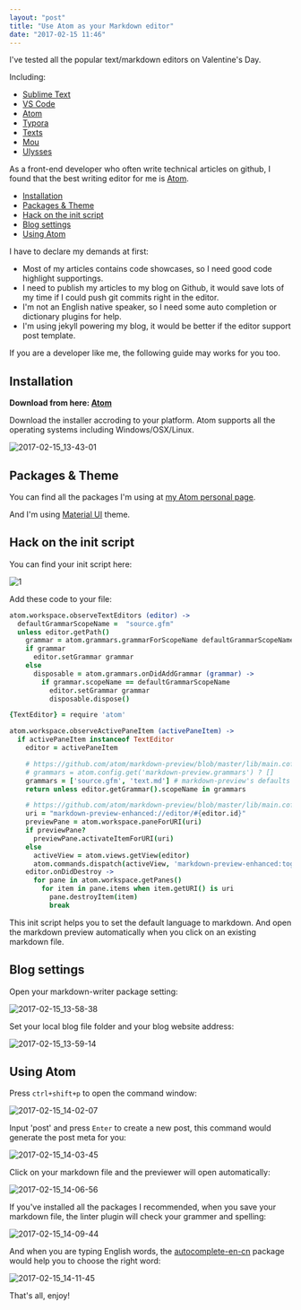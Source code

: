 ```yaml
---
layout: "post"
title: "Use Atom as your Markdown editor"
date: "2017-02-15 11:46"
---
```


I've tested all the popular text/markdown editors on Valentine's Day.

Including:

* [Sublime Text](https://www.sublimetext.com/)
* [VS Code](https://code.visualstudio.com)
* [Atom](https://atom.io/)
* [Typora](https://typora.io/)
* [Texts](http://www.texts.io/)
* [Mou](http://25.io/mou/)
* [Ulysses](https://ulyssesapp.com/)

As a front-end developer who often write technical articles on github, I found that the best writing editor for me is [Atom](https://atom.io/).

<!--more-->

- [Installation](#installation)
- [Packages & Theme](#packages-theme)
- [Hack on the init script](#hack-on-the-init-script)
- [Blog settings](#blog-settings)
- [Using Atom](#using-atom)

I have to declare my demands at first:

* Most of my articles contains code showcases, so I need good code highlight supportings.
* I need to publish my articles to my blog on Github, it would save lots of my time if I could push git commits right in the editor.
* I'm not an English native speaker, so I need some auto completion or dictionary plugins for help.
* I'm using jekyll powering my blog, it would be better if the editor support post template.

If you are a developer like me, the following guide may works for you too.

## Installation

**Download from here: [Atom](https://atom.io/)**

Download the installer accroding to your platform. Atom supports all the operating systems including Windows/OSX/Linux.

![2017-02-15_13-43-01](https://ooo.0o0.ooo/2017/02/15/58a3eac1ec055.png)

## Packages & Theme

You can find all the packages I'm using at [my Atom personal page](https://atom.io/users/discountry/stars).

And I'm using [Material UI](https://atom.io/themes/atom-material-ui) theme.

## Hack on the init script

You can find your init script here:

![1](https://ooo.0o0.ooo/2017/02/15/58a3ec534d9f3.png)

Add these code to your file:

```coffee
atom.workspace.observeTextEditors (editor) ->
  defaultGrammarScopeName =  "source.gfm"
  unless editor.getPath()
    grammar = atom.grammars.grammarForScopeName defaultGrammarScopeName
    if grammar
      editor.setGrammar grammar
    else
      disposable = atom.grammars.onDidAddGrammar (grammar) ->
        if grammar.scopeName == defaultGrammarScopeName
          editor.setGrammar grammar
          disposable.dispose()

{TextEditor} = require 'atom'

atom.workspace.observeActivePaneItem (activePaneItem) ->
  if activePaneItem instanceof TextEditor
    editor = activePaneItem

    # https://github.com/atom/markdown-preview/blob/master/lib/main.coffee#L63
    # grammars = atom.config.get('markdown-preview.grammars') ? []
    grammars = ['source.gfm', 'text.md'] # markdown-preview's defaults include text files...
    return unless editor.getGrammar().scopeName in grammars

    # https://github.com/atom/markdown-preview/blob/master/lib/main.coffee#L68
    uri = "markdown-preview-enhanced://editor/#{editor.id}"
    previewPane = atom.workspace.paneForURI(uri)
    if previewPane?
      previewPane.activateItemForURI(uri)
    else
      activeView = atom.views.getView(editor)
      atom.commands.dispatch(activeView, 'markdown-preview-enhanced:toggle')
    editor.onDidDestroy ->
      for pane in atom.workspace.getPanes()
        for item in pane.items when item.getURI() is uri
          pane.destroyItem(item)
          break
```

This init script helps you to set the default language to markdown. And open the markdown preview automatically when you click on an existing markdown file.

## Blog settings

Open your markdown-writer package setting:

![2017-02-15_13-58-38](https://ooo.0o0.ooo/2017/02/15/58a3ee51d5019.png)

Set your local blog file folder and your blog website address:

![2017-02-15_13-59-14](https://ooo.0o0.ooo/2017/02/15/58a3ee5e92bf0.png)

## Using Atom

Press `ctrl+shift+p` to open the command window:

![2017-02-15_14-02-07](https://ooo.0o0.ooo/2017/02/15/58a3eed6b39f5.png)

Input 'post' and press `Enter` to create a new post, this command would generate the post meta for you:

![2017-02-15_14-03-45](https://ooo.0o0.ooo/2017/02/15/58a3ef3788508.png)

Click on your markdown file and the previewer will open automatically:

![2017-02-15_14-06-56](https://ooo.0o0.ooo/2017/02/15/58a3eff7ae875.png)

If you've installed all the packages I recommended, when you save your markdown file, the linter plugin will check your grammer and spelling:

![2017-02-15_14-09-44](https://ooo.0o0.ooo/2017/02/15/58a3f09e34c90.png)

And when you are typing English words, the [autocomplete-en-cn](https://atom.io/packages/autocomplete-en-cn) package would help you to choose the right word:

![2017-02-15_14-11-45](https://ooo.0o0.ooo/2017/02/15/58a3f12b91e1f.png)

That's all, enjoy!
